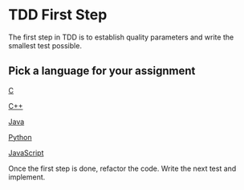 # TDD First Step

The first step in TDD is to establish quality parameters and write the smallest test possible.

## Pick a language for your assignment

[C](https://classroom.github.com/a/1soALyJF)

[C++](https://classroom.github.com/a/uzw63LcN)

[Java](https://classroom.github.com/a/zc0gRdeg)

[Python](https://classroom.github.com/a/QNlIH30l)

[JavaScript](https://classroom.github.com/a/WMZu4Bls)


Once the first step is done, refactor the code. Write the next test and implement.
